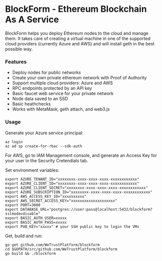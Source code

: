 # BlockForm - Ethereum Blockchain As A Service

BlockForm helps you deploy Ethereum nodes to the cloud and manage them.
It takes care of creating a virtual machine in one of the supported cloud
providers (currently Azure and AWS) and will install geth in the best possible
way.

### Features

 - Deploy nodes for public networks
 - Create your own private ethereum network with Proof of Authority
 - Support multiple cloud providers: Azure and AWS
 - RPC endpoints protected by an API key
 - Basic faucet web service for your private network
 - Node data saved to an SSD
 - Basic heathchecks
 - Works with MetaMask, geth attach, and web3.js

### Usage

Generate your Azure service principal:

    az login
    az ad sp create-for-rbac --sdk-auth

For AWS, go to IAM Management console, and generate an Access Key for your
user in the Security Cretendials tab.

Set environment variables:

    export AZURE_TENANT_ID="xxxxxxxx-xxxx-xxxx-xxxx-xxxxxxxxxxxx"
    export AZURE_CLIENT_ID="xxxxxxxx-xxxx-xxxx-xxxx-xxxxxxxxxxxx"
    export AZURE_CLIENT_SECRET="xxxxxxxx-xxxx-xxxx-xxxx-xxxxxxxxxxxx"
    export AZURE_SUBSCRIPTION_ID="xxxxxxxx-xxxx-xxxx-xxxx-xxxxxxxxxxxx"
    export AWS_ACCESS_KEY_ID="xxxxxxxxxx"
    export AWS_SECRET_ACCESS_KEY="xxxxxxxxxxxxxxxxxxxx"
    export PORT=3000
    export DATABASE_URL="postgres://user:pass@localhost:5432/blockform?sslmode=disable"
    export BASIC_AUTH_USER=xxxxx
    export BASIC_AUTH_PASS=xxxxx
    export PUB_KEY="xxxxx" # your SSH public key to login the VMs

Get, build and run:

    go get github.com/WeTrustPlatform/blockform
    cd $GOPATH/src/github.com/WeTrustPlatform/blockform
    go build && ./blockform
